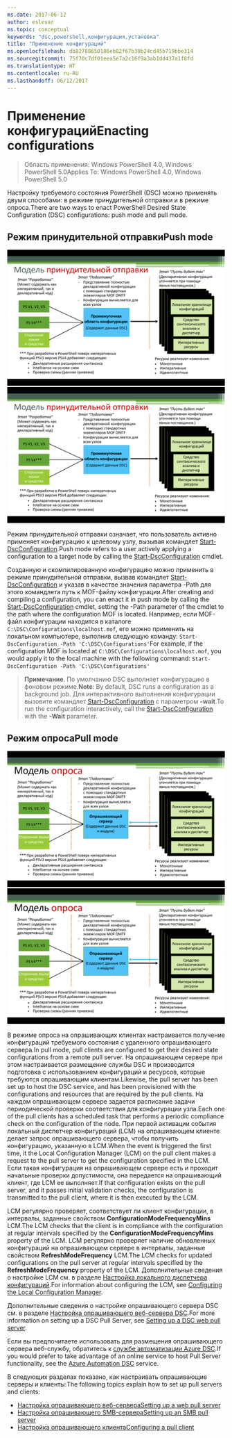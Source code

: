 ```yaml
---
ms.date: 2017-06-12
author: eslesar
ms.topic: conceptual
keywords: "dsc,powershell,конфигурация,установка"
title: "Применение конфигураций"
ms.openlocfilehash: db82788650186eb82f67b30b24cd45b719bbe314
ms.sourcegitcommit: 75f70c7df01eea5e7a2c16f9a3ab1dd437a1f8fd
ms.translationtype: HT
ms.contentlocale: ru-RU
ms.lasthandoff: 06/12/2017
---
```

# <a name="enacting-configurations"></a><span data-ttu-id="40fbb-103">Применение конфигураций</span><span class="sxs-lookup"><span data-stu-id="40fbb-103">Enacting configurations</span></span>

><span data-ttu-id="40fbb-104">Область применения: Windows PowerShell 4.0, Windows PowerShell 5.0</span><span class="sxs-lookup"><span data-stu-id="40fbb-104">Applies To: Windows PowerShell 4.0, Windows PowerShell 5.0</span></span>

<span data-ttu-id="40fbb-105">Настройку требуемого состояния PowerShell (DSC) можно применять двумя способами: в режиме принудительной отправки и в режиме опроса.</span><span class="sxs-lookup"><span data-stu-id="40fbb-105">There are two ways to enact PowerShell Desired State Configuration (DSC) configurations: push mode and pull mode.</span></span>

## <a name="push-mode"></a><span data-ttu-id="40fbb-106">Режим принудительной отправки</span><span class="sxs-lookup"><span data-stu-id="40fbb-106">Push mode</span></span>

<span data-ttu-id="40fbb-107">![Режим принудительной отправки](images/Push.png "Принципы работы")</span><span class="sxs-lookup"><span data-stu-id="40fbb-107">![Push mode](images/Push.png "How push mode works")</span></span>

<span data-ttu-id="40fbb-108">Режим принудительной отправки означает, что пользователь активно применяет конфигурацию к целевому узлу, вызывая командлет [Start-DscConfiguration](https://technet.microsoft.com/en-us/library/dn521623.aspx).</span><span class="sxs-lookup"><span data-stu-id="40fbb-108">Push mode refers to a user actively applying a configuration to a target node by calling the [Start-DscConfiguration](https://technet.microsoft.com/en-us/library/dn521623.aspx) cmdlet.</span></span>

<span data-ttu-id="40fbb-109">Созданную и скомпилированную конфигурацию можно применить в режиме принудительной отправки, вызвав командлет [Start-DscConfiguration](https://technet.microsoft.com/en-us/library/dn521623.aspx) и указав в качестве значения параметра -Path для этого командлета путь к MOF-файлу конфигурации.</span><span class="sxs-lookup"><span data-stu-id="40fbb-109">After creating and compiling a configuration, you can enact it in push mode by calling the [Start-DscConfiguration](https://technet.microsoft.com/en-us/library/dn521623.aspx) cmdlet, setting the -Path parameter of the cmdlet to the path where the configuration MOF is located.</span></span> <span data-ttu-id="40fbb-110">Например, если MOF-файл конфигурации находится в каталоге `C:\DSC\Configurations\localhost.mof`, его можно применить на локальном компьютере, выполнив следующую команду: `Start-DscConfiguration -Path 'C:\DSC\Configurations'`</span><span class="sxs-lookup"><span data-stu-id="40fbb-110">For example, if the configuration MOF is located at `C:\DSC\Configurations\localhost.mof`, you would apply it to the local machine with the following command: `Start-DscConfiguration -Path 'C:\DSC\Configurations'`</span></span>

> <span data-ttu-id="40fbb-111">__Примечание__. По умолчанию DSC выполняет конфигурацию в фоновом режиме.</span><span class="sxs-lookup"><span data-stu-id="40fbb-111">__Note__: By default, DSC runs a configuration as a background job.</span></span> <span data-ttu-id="40fbb-112">Для интерактивного выполнения конфигурации вызовите командлет [Start-DscConfiguration](https://technet.microsoft.com/library/dn521623.aspx) с параметром __-wait__.</span><span class="sxs-lookup"><span data-stu-id="40fbb-112">To run the configuration interactively, call the [Start-DscConfiguration](https://technet.microsoft.com/library/dn521623.aspx) with the __-Wait__ parameter.</span></span>


## <a name="pull-mode"></a><span data-ttu-id="40fbb-113">Режим опроса</span><span class="sxs-lookup"><span data-stu-id="40fbb-113">Pull mode</span></span>

<span data-ttu-id="40fbb-114">![Режим запросов](images/Pull.png "Принципы работы")</span><span class="sxs-lookup"><span data-stu-id="40fbb-114">![Pull Mode](images/Pull.png "How pull mode works")</span></span>

<span data-ttu-id="40fbb-115">В режиме опроса на опрашивающих клиентах настраивается получение конфигураций требуемого состояния с удаленного опрашивающего сервера.</span><span class="sxs-lookup"><span data-stu-id="40fbb-115">In pull mode, pull clients are configured to get their desired state configurations from a remote pull server.</span></span> <span data-ttu-id="40fbb-116">На опрашивающем сервере при этом настраивается размещение службы DSC и производится подготовка с использованием конфигураций и ресурсов, которые требуются опрашивающим клиентам.</span><span class="sxs-lookup"><span data-stu-id="40fbb-116">Likewise, the pull server has been set up to host the DSC service, and has been provisioned with the configurations and resources that are required by the pull clients.</span></span> <span data-ttu-id="40fbb-117">На каждом опрашивающем сервере задается расписание задачи периодической проверки соответствия для конфигурации узла.</span><span class="sxs-lookup"><span data-stu-id="40fbb-117">Each one of the pull clients has a scheduled task that performs a periodic compliance check on the configuration of the node.</span></span> <span data-ttu-id="40fbb-118">При первой активации события локальный диспетчер конфигураций (LCM) на опрашивающем клиенте делает запрос опрашивающего сервера, чтобы получить конфигурацию, указанную в LCM.</span><span class="sxs-lookup"><span data-stu-id="40fbb-118">When the event is triggered the first time, it the Local Configuration Manager (LCM) on the pull client makes a request to the pull server to get the configuration specified in the LCM.</span></span> <span data-ttu-id="40fbb-119">Если такая конфигурация на опрашивающем сервере есть и проходит начальные проверки допустимости, она передается на опрашивающий клиент, где LCM ее выполняет.</span><span class="sxs-lookup"><span data-stu-id="40fbb-119">If that configuration exists on the pull server, and it passes initial validation checks, the configuration is transmitted to the pull client, where it is then executed by the LCM.</span></span>

<span data-ttu-id="40fbb-120">LCM регулярно проверяет, соответствует ли клиент конфигурации, в интервалы, заданные свойством **ConfigurationModeFrequencyMins** LCM.</span><span class="sxs-lookup"><span data-stu-id="40fbb-120">The LCM checks that the client is in compliance with the configuration at regular intervals specified by the **ConfigurationModeFrequencyMins** property of the LCM.</span></span> <span data-ttu-id="40fbb-121">LCM регулярно проверяет наличие обновленных конфигураций на опрашивающем сервере в интервалы, заданные свойством **RefreshModeFrequency** LCM.</span><span class="sxs-lookup"><span data-stu-id="40fbb-121">The LCM checks for updated configurations on the pull server at regular intervals specified by the **RefreshModeFrequency** property of the LCM.</span></span> <span data-ttu-id="40fbb-122">Дополнительные сведения о настройке LCM см. в разделе [Настройка локального диспетчера конфигураций](metaConfig.md).</span><span class="sxs-lookup"><span data-stu-id="40fbb-122">For information about configuring the LCM, see [Configuring the Local Configuration Manager](metaConfig.md).</span></span>

<span data-ttu-id="40fbb-123">Дополнительные сведения о настройке опрашивающего сервера DSC см. в разделе [Настройка опрашивающего веб-сервера DSC](pullServer.md).</span><span class="sxs-lookup"><span data-stu-id="40fbb-123">For more information on setting up a DSC Pull Server, see [Setting up a DSC web pull server](pullServer.md).</span></span>

<span data-ttu-id="40fbb-124">Если вы предпочитаете использовать для размещения опрашивающего сервера веб-службу, обратитесь к [службе автоматизации Azure DSC](https://azure.microsoft.com/en-us/documentation/articles/automation-dsc-overview/).</span><span class="sxs-lookup"><span data-stu-id="40fbb-124">If you would prefer to take advantage of an online service to host Pull Server functionality, see the [Azure Automation DSC](https://azure.microsoft.com/en-us/documentation/articles/automation-dsc-overview/) service.</span></span>

<span data-ttu-id="40fbb-125">В следующих разделах показано, как настраивать опрашивающие серверы и клиенты:</span><span class="sxs-lookup"><span data-stu-id="40fbb-125">The following topics explain how to set up pull servers and clients:</span></span>

- [<span data-ttu-id="40fbb-126">Настройка опрашивающего веб-сервера</span><span class="sxs-lookup"><span data-stu-id="40fbb-126">Setting up a web pull server</span></span>](pullServer.md)
- [<span data-ttu-id="40fbb-127">Настройка опрашивающего SMB-сервера</span><span class="sxs-lookup"><span data-stu-id="40fbb-127">Setting up an SMB pull server</span></span>](pullServerSMB.md)
- [<span data-ttu-id="40fbb-128">Настройка опрашивающего клиента</span><span class="sxs-lookup"><span data-stu-id="40fbb-128">Configuring a pull client</span></span>](pullClientConfigID.md)

